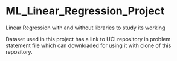 # ML_Linear_Regression_Project
Linear Regression with and without libraries to study its working

Dataset used in this project has a link to UCI repository in problem statement file which can downloaded for using it with clone of this repository.

